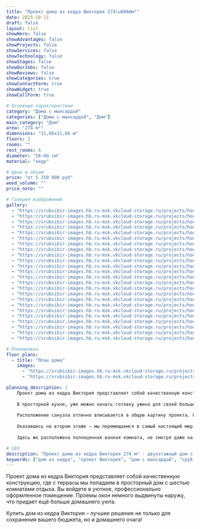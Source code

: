 ```yaml
---
title: "Проект дома из кедра Виктория 274\u00A0м²"
date: 2025-10-11
draft: false
layout: list
showHero: false
showAdvantages: false
showProjects: false
showServices: false
showTechnology: false
showStages: false
showOurJobs: false
showReviews: false
showCategories: true
showContactForm: true
showWidget: true
showCallForm: true

# Основные характеристики
category: "Дома с мансардой"
categories: ["Дома с мансардой", "Дом"]
main_category: "Дом"
area: "274 м²"
dimensions: "11,66х11,66 м"
floors: 2
rooms: ""
rest_rooms: 6
diameter: "56-60 см"
material: "кедр"

# Цена и объем
price: "от 5 250 000 руб"
wood_volume: ""
price_note: ""

# Галерея изображений
gallery:
  - "https://srubsibir-images.hb.ru-msk.vkcloud-storage.ru/projects/houses/viktoria-274/viktoria-274-1.jpg"
  - "https://srubsibir-images.hb.ru-msk.vkcloud-storage.ru/projects/houses/viktoria-274/viktoria-274-2.jpg"
  - "https://srubsibir-images.hb.ru-msk.vkcloud-storage.ru/projects/houses/viktoria-274/viktoria-274-3.jpg"
  - "https://srubsibir-images.hb.ru-msk.vkcloud-storage.ru/projects/houses/viktoria-274/viktoria-274-4.jpg"
  - "https://srubsibir-images.hb.ru-msk.vkcloud-storage.ru/projects/houses/viktoria-274/viktoria-274-5.jpg"
  - "https://srubsibir-images.hb.ru-msk.vkcloud-storage.ru/projects/houses/viktoria-274/viktoria-274-6.jpg"
  - "https://srubsibir-images.hb.ru-msk.vkcloud-storage.ru/projects/houses/viktoria-274/viktoria-274-7.jpg"
  - "https://srubsibir-images.hb.ru-msk.vkcloud-storage.ru/projects/houses/viktoria-274/viktoria-274-8.jpg"
  - "https://srubsibir-images.hb.ru-msk.vkcloud-storage.ru/projects/houses/viktoria-274/viktoria-274-9.jpg"
  - "https://srubsibir-images.hb.ru-msk.vkcloud-storage.ru/projects/houses/viktoria-274/viktoria-274-10.jpg"
  - "https://srubsibir-images.hb.ru-msk.vkcloud-storage.ru/projects/houses/viktoria-274/viktoria-274-11.jpg"
  - "https://srubsibir-images.hb.ru-msk.vkcloud-storage.ru/projects/houses/viktoria-274/viktoria-274-12.jpg"
  - "https://srubsibir-images.hb.ru-msk.vkcloud-storage.ru/projects/houses/viktoria-274/viktoria-274-13.jpg"
  - "https://srubsibir-images.hb.ru-msk.vkcloud-storage.ru/projects/houses/viktoria-274/viktoria-274-14.jpg"
  - "https://srubsibir-images.hb.ru-msk.vkcloud-storage.ru/projects/houses/viktoria-274/viktoria-274-15.jpg"
  - "https://srubsibir-images.hb.ru-msk.vkcloud-storage.ru/projects/houses/viktoria-274/viktoria-274-16.jpg"
  - "https://srubsibir-images.hb.ru-msk.vkcloud-storage.ru/projects/houses/viktoria-274/viktoria-274-17.jpg"
  - "https://srubsibir-images.hb.ru-msk.vkcloud-storage.ru/projects/houses/viktoria-274/viktoria-274-18.jpg"
  - "https://srubsibir-images.hb.ru-msk.vkcloud-storage.ru/projects/houses/viktoria-274/viktoria-274-19.jpg"
  - "https://srubsibir-images.hb.ru-msk.vkcloud-storage.ru/projects/houses/viktoria-274/viktoria-274-20.jpg"
  - "https://srubsibir-images.hb.ru-msk.vkcloud-storage.ru/projects/houses/viktoria-274/viktoria-274-21.jpg"
  - "https://srubsibir-images.hb.ru-msk.vkcloud-storage.ru/projects/houses/viktoria-274/viktoria-274-22.jpg"
  - "https://srubsibir-images.hb.ru-msk.vkcloud-storage.ru/projects/houses/viktoria-274/viktoria-274-23.png"
  - "https://srubsibir-images.hb.ru-msk.vkcloud-storage.ru/projects/houses/viktoria-274/viktoria-274-24.png"

# Планировка
floor_plans:
  - title: "План дома"
    images:
      - "https://srubsibir-images.hb.ru-msk.vkcloud-storage.ru/projects/houses/viktoria-274/viktoria-274-23.png"
      - "https://srubsibir-images.hb.ru-msk.vkcloud-storage.ru/projects/houses/viktoria-274/viktoria-274-24.png"

planning_description: |
    Проект дома из кедра Виктория представляет собой качественную конструкцию, где с террасы мы попадаем в просторный дом с шестью комнатами отдыха. Вы войдете в уютное, профессионально оформленное помещение. Проемы окон немного выдвинуты наружу, что придает ещё больше домашнего уюта.
    
    В просторной кухне, уже можно начать готовку ужина для своей большой семьи. Ведь здесь всегда будет где разместить своих домашних и гостей во время обычных посиделок или семейных праздников. Комнату, где вы предпочли бы просто пообщаться – можно выбрать любую. Как в гостиной, так и на кухне можно вместить приличное количество гостей.
    
    Расположение санузла отлично вписывается в общую картину проекта. От гостиной, вход в санузел отделен небольшим коридором. Спальни, в количестве шести комнат, так же отделены от гостиной небольшим коридором, чтобы отделить их от основного помещения. Именно благодаря такой планировке, даже во время шумных посиделок можно спокойно отдыхать в своей комнате.
    
    Оказавшись на втором этаже – мы перемещаемся в самый настоящий мир сновидений. За дверьми, которые виднеются сразу же после того, как Вы оказались на втором этаже кроются спальные комнаты. Одна из спален имеет собственный балкон, с прекрасным видом сверху.
    
    Здесь же расположена полноценная ванная комната, не смотря даже на то, что на первом этаже есть точно такой же санузел.

# SEO
description: "Проект дома из кедра Виктория 274 м² - двухэтажный дом с мансардой и балконом для постоянного проживания"
keywords: ["дом из кедра", "проект Виктория", "дом с мансардой", "сруб из кедра", "дом 274 м²"]
---
```


Проект дома из кедра Виктория представляет собой качественную конструкцию, где с террасы мы попадаем в просторный дом с шестью комнатами отдыха. Вы войдете в уютное, профессионально оформленное помещение. Проемы окон немного выдвинуты наружу, что придает ещё больше домашнего уюта.

Купить дом из кедра Виктория – лучшее решение не только для сохранения вашего бюджета, но и домашнего очага!